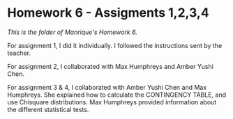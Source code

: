 # Homework 6 - Assigments 1,2,3,4

_This is the folder of Manrique's Homework 6._

For assignment 1, I did it individually. I followed the instructions sent by the teacher.

For assignment 2, I collaborated with Max Humphreys and Amber Yushi Chen.

For assignment 3 & 4, I collaborated with Amber Yushi Chen and Max Humphreys. She explained how to calculate the CONTINGENCY TABLE, and use Chisquare distributions. Max Humphreys provided information about the different statistical tests.